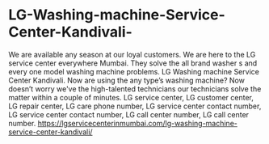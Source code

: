 # LG-Washing-machine-Service-Center-Kandivali-
We are available any season at our loyal customers. We are here to the LG service center everywhere Mumbai. They solve the all brand washer s and every one model washing machine problems. LG Washing machine Service Center Kandivali. Now are using the any type’s washing machine? Now doesn’t worry we've the high-talented technicians our technicians solve the matter within a couple of minutes. LG service center, LG customer center, LG repair center, LG care phone number, LG service center contact number, LG service center contact number, LG call center number, LG call center number. https://lgservicecenterinmumbai.com/lg-washing-machine-service-center-kandivali/
